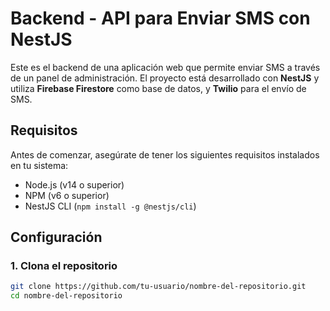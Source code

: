 # Backend - API para Enviar SMS con NestJS

Este es el backend de una aplicación web que permite enviar SMS a través de un panel de administración. El proyecto está desarrollado con **NestJS** y utiliza **Firebase Firestore** como base de datos, y **Twilio** para el envío de SMS.

## Requisitos

Antes de comenzar, asegúrate de tener los siguientes requisitos instalados en tu sistema:

- Node.js (v14 o superior)
- NPM (v6 o superior)
- NestJS CLI (`npm install -g @nestjs/cli`)

## Configuración

### 1. Clona el repositorio

```bash
git clone https://github.com/tu-usuario/nombre-del-repositorio.git
cd nombre-del-repositorio